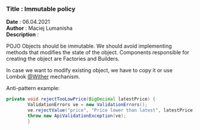 <h3><b>Title</b> : Immutable policy</h3>
<b>Date</b> : 06.04.2021<br>
<b>Author</b> : Maciej Lumanisha<br>
<b>Description</b> :<br>

POJO Objects should be immutable. We should avoid implementing methods that modifies the state of the object. Components
responsible for creating the object are Factories and Builders.

In case we want to modify existing object, we have to copy it or use
Lombok [@Wither](https://projectlombok.org/features/With) mechanism.

Anti-pattern example:

```java
private void rejectTooLowPrice(BigDecimal latestPrice) {
		ValidationErrors ve = new ValidationErrors();
		ve.rejectValue("price", "Price lower than latest", latestPrice);
		throw new ApiValidationException(ve);
		}

```



